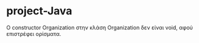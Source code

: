 # project-Java
Ο constructor Organization στην κλάση Organization δεν είναι void, αφού επιστρέφει ορίσματα. 
